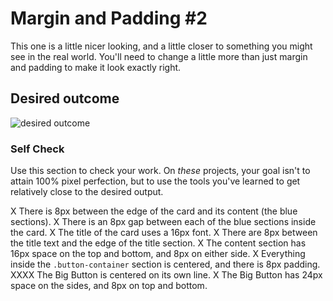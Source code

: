 # Margin and Padding #2

This one is a little nicer looking, and a little closer to something you might see in the real world. You'll need to change a little more than just margin and padding to make it look exactly right.

## Desired outcome
![desired outcome](./desired-outcome.png)

### Self Check
Use this section to check your work. On _these_ projects, your goal isn't to attain 100% pixel perfection, but to use the tools you've learned to get relatively close to the desired output.

X There is 8px between the edge of the card and its content (the blue sections).
X There is an 8px gap between each of the blue sections inside the card.
X The title of the card uses a 16px font.
X There are 8px between the title text and the edge of the title section.
X The content section has 16px space on the top and bottom, and 8px on either side.
X Everything inside the `.button-container` section is centered, and there is 8px padding.
XXXX The Big Button is centered on its own line.
X The Big Button has 24px space on the sides, and 8px on top and bottom.
